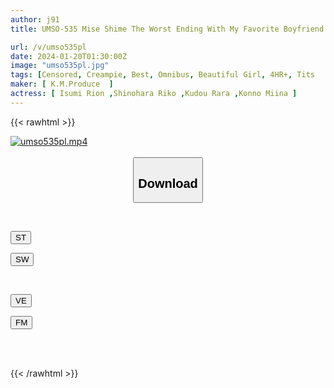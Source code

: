 ```yaml
---
author: j91
title: UMSO-535 Mise Shime The Worst Ending With My Favorite Boyfriend VOL.02

url: /v/umso535pl
date: 2024-01-20T01:30:00Z
image: "umso535pl.jpg"
tags: [Censored, Creampie, Best, Omnibus, Beautiful Girl, 4HR+, Tits	]
maker: [ K.M.Produce  ]
actress: [ Isumi Rion ,Shinohara Riko ,Kudou Rara ,Konno Miina ]
---
```



{{< rawhtml >}}

<div class="video" data-videoid="JwaV236dPZsVJP">
    <a href="javascript:;">
        <img src="/v/umso535pl/umso535pl.jpg" width="WIDTH" height="HEIGHT" alt="umso535pl.mp4" loading="lazy">
    </a>
</div>

<script type="text/javascript" src="https://j91.asia/asset/on-demand-st.js"></script>

<br>
  <link rel="stylesheet" href="https://j91.asia/asset/bs5.css">
  
  <center>
  <button class="btn btn-primary" type="button" data-bs-toggle="collapse" data-bs-target=".multi-collapse" aria-expanded="false" aria-controls="multiCollapseExample1 multiCollapseExample2"><h2>Download</h2></button></center>
</p>
<div class="row">
  <div class="col">
    <div class="collapse multi-collapse" id="multiCollapseExample1">
      <div class="card card-body">
	      	      <br>
<div class="buttons">  
<p><a href="https://streamtape.to/v/JwaV236dPZsVJP" target="_blank"><button class="btn-hover color-3"><i class="fa fa-download"></i> ST</button></a></p>
<p><a href="https://flaswish.com/002abszkx6sp" target="_blank"><button class="btn-hover color-2"><i class="fa fa-download"></i> SW</button></a></p></div>
    </div>
  </div>
</div>
  <div class="col">
    <div class="collapse multi-collapse" id="multiCollapseExample2">
      <div class="card card-body">
	      <br>
<div class="buttons">
<p><a href="javascript:;" target="_blank"><button class="btn-hover color-9"><i class="fa fa-download"></i> VE</button></a></p>
<p><a href="javascript:;" target="_blank"><button class="btn-hover color-8"><i class="fa fa-download"></i> FM</button></a></p></div>
<br><br>
      </div>
    </div>
  </div>
</div>

{{< /rawhtml >}}